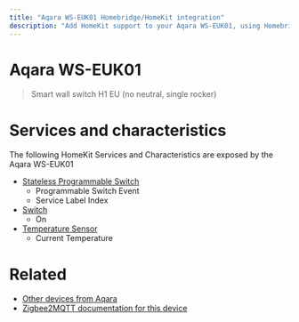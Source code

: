 ```yaml
---
title: "Aqara WS-EUK01 Homebridge/HomeKit integration"
description: "Add HomeKit support to your Aqara WS-EUK01, using Homebridge, Zigbee2MQTT and homebridge-z2m."
---
```

<!---
This file has been GENERATED using src/docgen/docgen.ts
DO NOT EDIT THIS FILE MANUALLY!
-->
# Aqara WS-EUK01
> Smart wall switch H1 EU (no neutral, single rocker)


# Services and characteristics
The following HomeKit Services and Characteristics are exposed by
the Aqara WS-EUK01

* [Stateless Programmable Switch](../../action.md)
  * Programmable Switch Event
  * Service Label Index
* [Switch](../../switch.md)
  * On
* [Temperature Sensor](../../sensors.md)
  * Current Temperature


# Related
* [Other devices from Aqara](../index.md#aqara)
* [Zigbee2MQTT documentation for this device](https://www.zigbee2mqtt.io/devices/WS-EUK01.html)